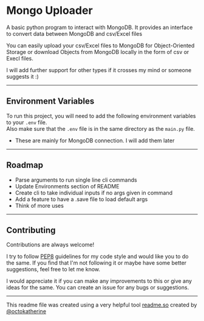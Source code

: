 
# Mongo Uploader

A basic python program to interact with MongoDB. 
It provides an interface to convert data between MongoDB and csv/Excel files

You can easily upload your csv/Excel files to MongoDB for Object-Oriented Storage or download Objects from MongoDB locally in the form of csv or Execl files.

I will add further support for other types if it crosses my mind or someone suggests it :)

<hr>

## Environment Variables

To run this project, you will need to add the following environment variables to your `.env` file.
<br>Also make sure that the `.env` file is in the same directory as the `main.py` file.

- These are mainly for MongoDB connection. I will add them later

<hr>

## Roadmap

- Parse arguments to run single line cli commands
- Update Environments section of README
- Create cli to take individual inputs if no args given in command
- Add a feature to have a .save file to load default args
- Think of more uses 

<hr>

## Contributing

Contributions are always welcome!

I try to follow [PEP8](https://pep8.org/) guidelines for my code style and would like you to do the same.
If you find that I'm not following it or maybe have some better suggestions, feel free to let me know.

I would appreciate it if you can make any improvements to this or give any ideas for the same. You can create an issue for any bugs or suggestions.

<hr>

This readme file was created using a very helpful tool [readme.so](https://readme.so/) created by [@octokatherine](https://www.github.com/octokatherine)